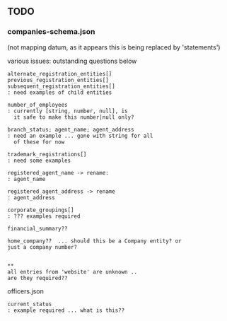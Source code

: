 ## TODO

### companies-schema.json

(not mapping datum, as it appears this is being
 replaced by 'statements')

various issues: outstanding questions below

```
alternate_registration_entities[]
previous_registration_entities[]
subsequent_registration_entities[]
: need examples of child entities

number_of_employees
: currently [string, number, null], is
  it safe to make this number|null only?

branch_status; agent_name; agent_address
: need an example ... gone with string for all
  of these for now

trademark_registrations[]
: need some examples

registered_agent_name -> rename:
: agent_name 

registered_agent_address -> rename
: agent_address

corporate_groupings[]
: ??? examples required

financial_summary??

home_company??  ... should this be a Company entity? or 
just a company number?


**
all entries from 'website' are unknown ..
are they required??
```

officers.json

```
current_status
: example required ... what is this??
```